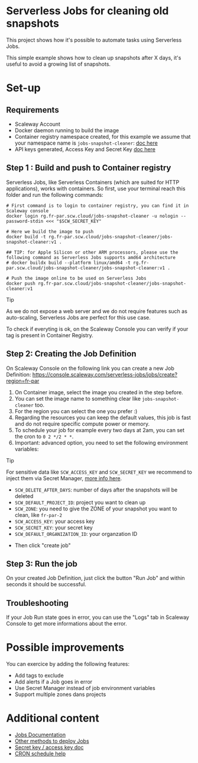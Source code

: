 # Serverless Jobs for cleaning old snapshots

This project shows how it's possible to automate tasks using Serverless Jobs.

This simple example shows how to clean up snapshots after X days, it's useful to avoid a growing list of snapshots.

# Set-up

## Requirements

- Scaleway Account
- Docker daemon running to build the image
- Container registry namespace created, for this example we assume that your namespace name is `jobs-snapshot-cleaner`: [doc here](https://www.scaleway.com/en/docs/containers/container-registry/how-to/create-namespace/)
- API keys generated, Access Key and Secret Key [doc here](https://www.scaleway.com/en/docs/iam/how-to/create-api-keys/)

## Step 1 : Build and push to Container registry

Serverless Jobs, like Serverless Containers (which are suited for HTTP applications), works
with containers. So first, use your terminal reach this folder and run the following commands:

```shell
# First command is to login to container registry, you can find it in Scaleway console
docker login rg.fr-par.scw.cloud/jobs-snapshot-cleaner -u nologin --password-stdin <<< "$SCW_SECRET_KEY"

# Here we build the image to push
docker build -t rg.fr-par.scw.cloud/jobs-snapshot-cleaner/jobs-snapshot-cleaner:v1 .

## TIP: for Apple Silicon or other ARM processors, please use the following command as Serverless Jobs supports amd64 architecture
# docker buildx build --platform linux/amd64 -t rg.fr-par.scw.cloud/jobs-snapshot-cleaner/jobs-snapshot-cleaner:v1 .

# Push the image online to be used on Serverless Jobs
docker push rg.fr-par.scw.cloud/jobs-snapshot-cleaner/jobs-snapshot-cleaner:v1
```
> [!TIP]
> As we do not expose a web server and we do not require features such as auto-scaling, Serverless Jobs are perfect for this use case.

To check if everyting is ok, on the Scaleway Console you can verify if your tag is present in Container Registry.

## Step 2: Creating the Job Definition

On Scaleway Console on the following link you can create a new Job Definition: https://console.scaleway.com/serverless-jobs/jobs/create?region=fr-par

1. On Container image, select the image you created in the step before.
1. You can set the image name to something clear like `jobs-snapshot-cleaner` too.
1. For the region you can select the one you prefer :)
1. Regarding the resources you can keep the default values, this job is fast and do not require specific compute power or memory.
1. To schedule your job for example every two days at 2am, you can set the cron to `0 2 */2 * *`.
1. Important: advanced option, you need to set the following environment variables:

> [!TIP]
> For sensitive data like `SCW_ACCESS_KEY` and `SCW_SECRET_KEY` we recommend to inject them via Secret Manager, [more info here](https://www.scaleway.com/en/docs/serverless/jobs/how-to/reference-secret-in-job/).

- `SCW_DELETE_AFTER_DAYS`: number of days after the snapshots will be deleted
- `SCW_DEFAULT_PROJECT_ID`: project you want to clean up
- `SCW_ZONE`: you need to give the ZONE of your snapshot you want to clean, like `fr-par-2`
- `SCW_ACCESS_KEY`: your access key
- `SCW_SECRET_KEY`: your secret key
- `SCW_DEFAULT_ORGANIZATION_ID`: your organzation ID

* Then click "create job"

## Step 3: Run the job

On your created Job Definition, just click the button "Run Job" and within seconds it should be successful.

## Troubleshooting

If your Job Run state goes in error, you can use the "Logs" tab in Scaleway Console to get more informations about the error.

# Possible improvements

You can exercice by adding the following features:

- Add tags to exclude
- Add alerts if a Job goes in error
- Use Secret Manager instead of job environment variables
- Support multiple zones dans projects

# Additional content

- [Jobs Documentation](https://www.scaleway.com/en/docs/serverless/jobs/how-to/create-job-from-scaleway-registry/)
- [Other methods to deploy Jobs](https://www.scaleway.com/en/docs/serverless/jobs/reference-content/deploy-job/)
- [Secret key / access key doc](https://www.scaleway.com/en/docs/identity-and-access-management/iam/how-to/create-api-keys/)
- [CRON schedule help](https://www.scaleway.com/en/docs/serverless/jobs/reference-content/cron-schedules/)
